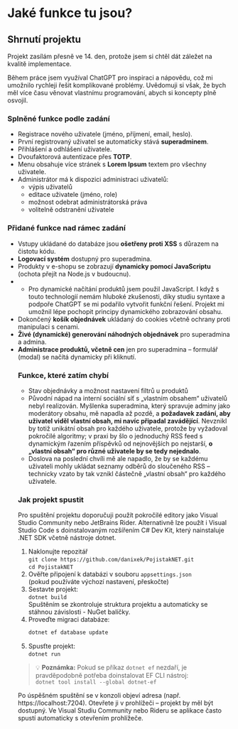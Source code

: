 <h1>Jaké funkce tu jsou?</h1>
    <h2>Shrnutí projektu</h2>
    <p>Projekt zasílám přesně ve 14. den, protože jsem si chtěl dát záležet na kvalitě implementace.</p>
    <p>
        Během práce jsem využíval ChatGPT pro inspiraci a nápovědu, což mi umožnilo rychleji řešit komplikované problémy. Uvědomuji si však, že bych měl více času věnovat vlastnímu programování, abych si koncepty plně osvojil.
    </p>
    <h3>Splněné funkce podle zadání</h3>
    <ul>
        <li>Registrace nového uživatele (jméno, příjmení, email, heslo).</li>
        <li>První registrovaný uživatel se automaticky stává <strong>superadminem</strong>.</li>
        <li>Přihlášení a odhlášení uživatele.</li>
        <li>Dvoufaktorová autentizace přes <strong>TOTP</strong>.</li>
        <li>Menu obsahuje více stránek s <strong>Lorem Ipsum</strong> textem pro všechny uživatele.</li>
        <li>
            Administrátor má k dispozici administraci uživatelů:
            <ul>
                <li>výpis uživatelů</li>
                <li>editace uživatele (jméno, role)</li>
                <li>možnost odebrat administrátorská práva</li>
                <li>volitelně odstranění uživatele</li>
            </ul>
        </li>
    </ul>
    <h3>Přidané funkce nad rámec zadání</h3>
    <ul>
        <li>Vstupy ukládané do databáze jsou <strong>ošetřeny proti XSS</strong> s důrazem na čistotu kódu.</li>
        <li><strong>Logovací systém</strong> dostupný pro superadmina.</li>
        <li>Produkty v e-shopu se zobrazují <strong>dynamicky pomocí JavaScriptu</strong> (ochota přejít na Node.js v budoucnu).</li>
        <li><ul>
                <li>Pro dynamické načítání produktů jsem použil JavaScript. I když s touto technologií nemám hluboké zkušenosti, díky studiu syntaxe a podpoře ChatGPT se mi podařilo vytvořit funkční řešení. Projekt mi umožnil lépe pochopit principy dynamického zobrazování obsahu.</li>
            </ul>
        </li>
        <li>Dokončený <strong>košík objednávek</strong> ukládaný do cookies včetně ochrany proti manipulaci s cenami.</li>
        <li><strong>Živé (dynamické) generování náhodných objednávek</strong> pro superadmina a admina.</li>
        <li><strong>Administrace produktů, včetně cen</strong> jen pro superadmina  – formulář (modal) se načítá dynamicky při kliknutí.</li>
    <h3>Funkce, které zatím chybí</h3>
    <ul>
        <li>Stav objednávky a možnost nastavení filtrů u produktů</li>
        <li>Původní nápad na interní sociální síť s „vlastním obsahem“ uživatelů nebyl realizován. Myšlenka superadmina, který spravuje adminy jako moderátory obsahu, mě napadla až pozdě, a <strong>požadavek zadání, aby uživatel viděl vlastní obsah, mi navíc připadal zavádějící</strong>. Nevznikl by totiž unikátní obsah pro každého uživatele, protože by vyžadoval pokročilé algoritmy; v praxi by šlo o jednoduchý RSS feed s dynamickým řazením příspěvků od nejnovějších po nejstarší, <strong>o „vlastní obsah“ pro různé uživatele by se tedy nejednalo</strong>.</li>
        <li>Doslova na poslední chvíli mě ale napadlo, že by se každému uživateli mohly ukládat seznamy odběrů do sloučeného RSS – technicky vzato by tak vznikl částečně „vlastní obsah“ pro každého uživatele.</li>
    </ul>
    <h3>Jak projekt spustit</h3>

Pro spuštění projektu doporučuji použít pokročilé editory jako Visual Studio Community nebo JetBrains Rider.
Alternativně lze použít i Visual Studio Code s doinstalovaným rozšířením C# Dev Kit, který nainstaluje .NET SDK včetně nástroje dotnet.

1. Naklonujte repozitář  
   `git clone https://github.com/danixek/PojistakNET.git`  
   `cd PojistakNET`
2. Ověřte připojení k databázi v souboru `appsettings.json`  
   (pokud používáte výchozí nastavení, přeskočte)
3. Sestavte projekt:  
   `dotnet build`  
   Spuštěním se zkontroluje struktura projektu a automaticky se stáhnou závislosti - NuGet balíčky.
4. Proveďte migraci databáze:
   ```bash příkazy  
   dotnet ef database update
5. Spusťte projekt:  
   `dotnet run`
   
> 💡 **Poznámka:** Pokud se příkaz `dotnet ef` nezdaří, je pravděpodobně potřeba doinstalovat EF CLI nástroj:  
`dotnet tool install --global dotnet-ef`

Po úspěšném spuštění se v konzoli objeví adresa (např. https://localhost:7204).
Otevřete ji v prohlížeči – projekt by měl být dostupný.
Ve Visual Studiu Community nebo Rideru se aplikace často spustí automaticky s otevřením prohlížeče.
